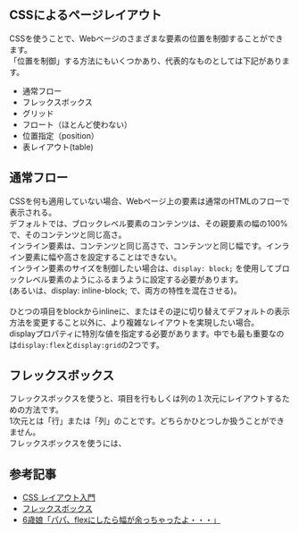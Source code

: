 ## CSSによるページレイアウト
CSSを使うことで、Webページのさまざまな要素の位置を制御することができます。<br>
「位置を制御」する方法にもいくつかあり、代表的なものとしては下記があります。

- 通常フロー
- フレックスボックス
- グリッド
- フロート（ほとんど使わない）
- 位置指定（position）
- 表レイアウト(table)

## 通常フロー
CSSを何も適用していない場合、Webページ上の要素は通常のHTMLのフローで表示される。<br>
デフォルトでは、ブロックレベル要素のコンテンツは、その親要素の幅の100%で、そのコンテンツと同じ高さ。<br>
インライン要素は、コンテンツと同じ高さで、コンテンツと同じ幅です。インライン要素に幅や高さを設定することはできない。<br>
インライン要素のサイズを制御したい場合は、`display: block;` を使用してブロックレベル要素のようにふるまうように設定する必要があります。<br>
(あるいは、display: inline-block; で、両方の特性を混在させる)。<br>
<br>
ひとつの項目をblockからinlineに、またはその逆に切り替えてデフォルトの表示方法を変更すること以外に、より複雑なレイアウトを実現したい場合。<br>
displayプロパティに特別な値を指定する必要があります。中でも最も重要なのは`display:flex`と`display:grid`の2つです。

## フレックスボックス
フレックスボックスを使うと、項目を行もしくは列の１次元にレイアウトするための方法です。<br>
1次元とは「行」または「列」のことです。どちらかひとつしか扱うことができません。<br>
フレックスボックスを使うには、

## 参考記事
- [CSS レイアウト入門](https://developer.mozilla.org/ja/docs/Learn/CSS/CSS_layout/Introduction)
- [フレックスボックス](https://developer.mozilla.org/ja/docs/Learn/CSS/CSS_layout/Flexbox)
- [6歳娘「パパ、flexにしたら幅が余っちゃったよ・・・」](https://qiita.com/Yametaro/items/a04032349c46dddf8cda)
